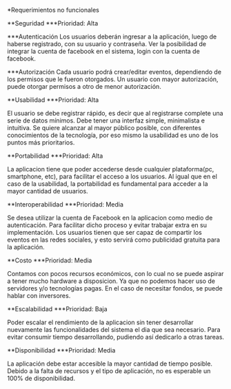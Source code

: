 *Requerimientos no funcionales

**Seguridad
***Prioridad: Alta

***Autenticación
Los usuarios deberán ingresar a la aplicación, luego de haberse registrado, con su usuario y contraseña.
Ver la posibilidad de integrar la cuenta de facebook en el sistema, login con la cuenta de facebook.

***Autorización
Cada usuario podrá crear/editar eventos, dependiendo de los permisos que le fueron otorgados. Un usuario con mayor autorización, puede otorgar permisos a otro de menor autorización.


**Usabilidad
***Prioridad: Alta

El usuario se debe registrar rápido, es decir que al registrarse complete una serie de datos mínimos.
Debe tener una interfaz simple, minimalista e intuitiva.
Se quiere alcanzar al mayor público posible, con diferentes conocimientos de la tecnología, por eso mismo la usabilidad es uno de los puntos más prioritarios.

**Portabilidad
***Prioridad: Alta

La aplicacion tiene que poder accederse desde cualquier plataforma(pc, smartphone, etc), para facilitar el acceso a los usuarios.
Al igual que en el caso de la usabilidad, la portabilidad es fundamental para acceder a la mayor cantidad de usuarios. 

**Interoperabilidad
***Prioridad: Media

Se desea utilizar la cuenta de Facebook en la aplicacion como medio de autenticación. Para facilitar dicho proceso y evitar trabajar extra en su implementación.
Los usuarios tienen que ser capaz de compartir los eventos en las redes sociales, y esto servirá como publicidad gratuita para la aplicación.

**Costo
***Prioridad: Media

Contamos con pocos recursos económicos, con lo cual no se puede aspirar a tener mucho hardware a disposicion. Ya que no podemos hacer uso de servidores y/o tecnologías pagas.
En el caso de necesitar fondos, se puede hablar con inversores.

**Escalabilidad
***Prioridad: Baja

Poder escalar el rendimiento de la aplicacion sin tener desarrollar nuevamente las funcionalidades del sistema el dia que sea necesario. Para evitar consumir tiempo desarrollando, pudiendo así dedicarlo a otras tareas.

**Disponibilidad
***Prioridad: Media

La aplicación debe estar accesible la mayor cantidad de tiempo posible. Debido a la falta de recursos y el tipo de aplicación, no es esperable un 100% de disponibilidad.

